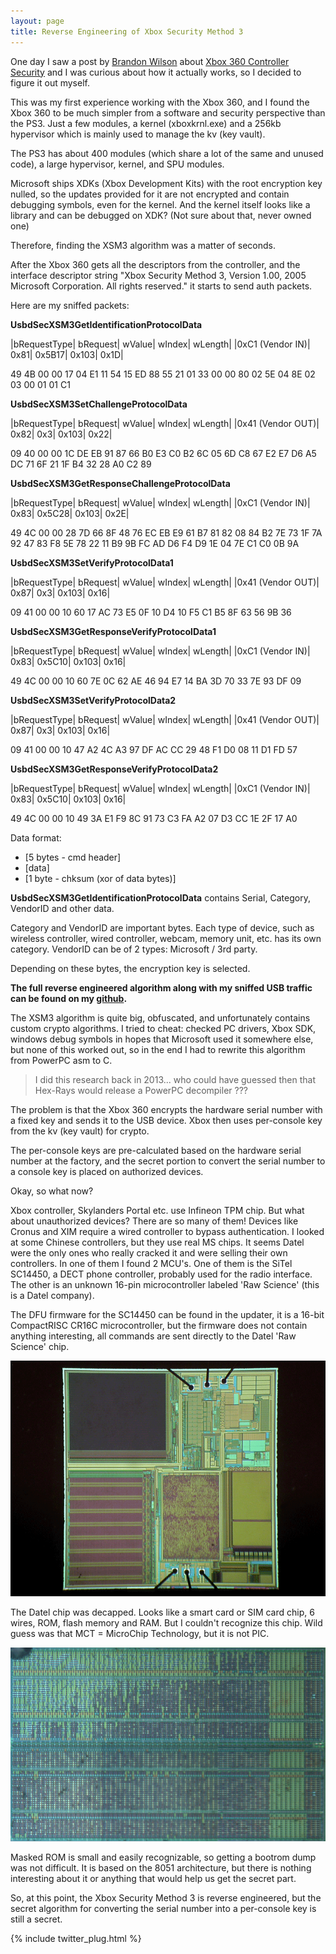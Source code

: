 ```yaml
---
layout: page
title: Reverse Engineering of Xbox Security Method 3
---
```


One day I saw a post by [Brandon Wilson](https://twitter.com/brandonlwilson) about [Xbox 360 Controller Security](http://brandonw.net/360bridge/doc.php) and I was curious about how it actually works, so I decided to figure it out myself.

This was my first experience working with the Xbox 360, and I found the Xbox 360 to be much simpler from a software and security perspective than the PS3. Just a few modules, a kernel (xboxkrnl.exe) and a 256kb hypervisor which is mainly used to manage the kv (key vault).

The PS3 has about 400 modules (which share a lot of the same and unused code), a large hypervisor, kernel, and SPU modules.

Microsoft ships XDKs (Xbox Development Kits) with the root encryption key nulled, so the updates provided for it are not encrypted and contain debugging symbols, even for the kernel. And the kernel itself looks like a library and can be debugged on XDK? (Not sure about that, never owned one)

Therefore, finding the XSM3 algorithm was a matter of seconds.

After the Xbox 360 gets all the descriptors from the controller, and the interface descriptor string "Xbox Security Method 3, Version 1.00,  2005 Microsoft Corporation. All rights reserved." it starts to send auth packets.

Here are my sniffed packets:

**UsbdSecXSM3GetIdentificationProtocolData**

|bRequestType|	bRequest|	wValue|	wIndex|	wLength|
|0xC1 (Vendor IN)|	0x81|	 0x5B17|	 0x103|	 0x1D|

49 4B 00 00 17 04 E1 11 54 15 ED 88 55 21 01 33 00 00 80 02 5E 04 8E 02 03 00 01 01 C1

**UsbdSecXSM3SetChallengeProtocolData**

|bRequestType|	bRequest|	wValue|	wIndex|	wLength|
|0x41 (Vendor OUT)|	0x82|	 0x3|	 0x103|	 0x22|

09 40 00 00 1C DE EB 91 87 66 B0 E3 C0 B2 6C 05 6D C8 67 E2 E7 D6 A5 DC 71 6F 21 1F B4 32 28 A0 C2 89

**UsbdSecXSM3GetResponseChallengeProtocolData**

|bRequestType|	bRequest|	wValue|	wIndex|	wLength|
|0xC1 (Vendor IN)|	0x83|	 0x5C28|	 0x103|	 0x2E|

49 4C 00 00 28 7D 66 8F 48 76 EC EB E9 61 B7 81 82 08 84 B2 7E 73 1F 7A 92 47 83 F8 5E 78 22 11 B9 9B FC AD D6 F4 D9 1E 04 7E C1 C0 0B 9A

**UsbdSecXSM3SetVerifyProtocolData1**

|bRequestType|	bRequest|	wValue|	wIndex|	wLength|
|0x41 (Vendor OUT)|	0x87|	 0x3|	 0x103|	 0x16|

09 41 00 00 10 60 17 AC 73 E5 0F 10 D4 10 F5 C1 B5 8F 63 56 9B 36

**UsbdSecXSM3GetResponseVerifyProtocolData1**

|bRequestType|	bRequest|	wValue|	wIndex|	wLength|
|0xC1 (Vendor IN)| 	0x83|	 0x5C10|	 0x103|	 0x16|

49 4C 00 00 10 60 7E 0C 62 AE 46 94 E7 14 BA 3D 70 33 7E 93 DF 09

**UsbdSecXSM3SetVerifyProtocolData2**

|bRequestType|	bRequest|	wValue|	wIndex|	wLength|
|0x41 (Vendor OUT)|	0x87|	 0x3|	 0x103|	 0x16|

09 41 00 00 10 47 A2 4C A3 97 DF AC CC 29 48 F1 D0 08 11 D1 FD 57

**UsbdSecXSM3GetResponseVerifyProtocolData2**

|bRequestType|	bRequest|	wValue|	wIndex|	wLength|
|0xC1 (Vendor IN)| 	0x83|	 0x5C10|	 0x103|	 0x16|

49 4C 00 00 10 49 3A E1 F9 8C 91 73 C3 FA A2 07 D3 CC 1E 2F 17 A0

Data format: 

- [5 bytes - cmd header] 
- [data] 
- [1 byte - chksum (xor of data bytes)]

**UsbdSecXSM3GetIdentificationProtocolData** contains Serial, Category, VendorID and other data.

Category and VendorID are important bytes. Each type of device, such as wireless controller, wired controller, webcam, memory unit, etc. has its own category. VendorID can be of 2 types: Microsoft / 3rd party.

Depending on these bytes, the encryption key is selected.

**The full reverse engineered algorithm along with my sniffed USB traffic can be found on my [github](https://github.com/oct0xor/xbox_security_method_3).**

The XSM3 algorithm is quite big, obfuscated, and unfortunately contains custom crypto algorithms. I tried to cheat: checked PC drivers, Xbox SDK, windows debug symbols in hopes that Microsoft used it somewhere else, but none of this worked out, so in the end I had to rewrite this algorithm from PowerPC asm to C.

> I did this research back in 2013... who could have guessed then that Hex-Rays would release a PowerPC decompiler ???

The problem is that the Xbox 360 encrypts the hardware serial number with a fixed key and sends it to the USB device. Xbox then uses per-console key from the kv (key vault) for crypto.

The per-console keys are pre-calculated based on the hardware serial number at the factory, and the secret portion to convert the serial number to a console key is placed on authorized devices.

Okay, so what now?

Xbox controller, Skylanders Portal etc. use Infineon TPM chip. But what about unauthorized devices? There are so many of them! Devices like Cronus and XIM require a wired controller to bypass authentication. I looked at some Chinese controllers, but they use real MS chips. It seems Datel were the only ones who really cracked it and were selling their own controllers. In one of them I found 2 MCU's. One of them is the SiTel SC14450, a DECT phone controller, probably used for the radio interface. The other is an unknown 16-pin microcontroller labeled 'Raw Science' (this is a Datel company).

The DFU firmware for the SC14450 can be found in the updater, it is a 16-bit CompactRISC CR16C microcontroller, but the firmware does not contain anything interesting, all commands are sent directly to the Datel 'Raw Science' chip.

<div align="center">
    <img src ="/assets/xsm3_2.png"/>
</div>

The Datel chip was decapped. Looks like a smart card or SIM card chip, 6 wires, ROM, flash memory and RAM. But I couldn't recognize this chip. Wild guess was that MCT = MicroChip Technology, but it is not PIC. 

<div align="center">
    <img src ="/assets/xsm3_3.png"/>
</div>

Masked ROM is small and easily recognizable, so getting a bootrom dump was not difficult. It is based on the 8051 architecture, but there is nothing interesting about it or anything that would help us get the secret part.

So, at this point, the Xbox Security Method 3 is reverse engineered, but the secret algorithm for converting the serial number into a per-console key is still a secret.

{% include twitter_plug.html %}